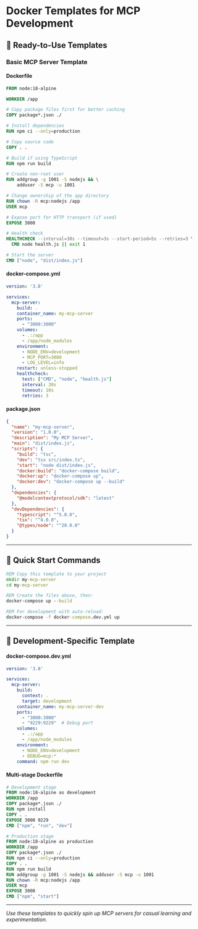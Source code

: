 # Docker Templates for MCP Development

## 📁 Ready-to-Use Templates

### Basic MCP Server Template

#### Dockerfile
```dockerfile
FROM node:18-alpine

WORKDIR /app

# Copy package files first for better caching
COPY package*.json ./

# Install dependencies
RUN npm ci --only=production

# Copy source code
COPY . .

# Build if using TypeScript
RUN npm run build

# Create non-root user
RUN addgroup -g 1001 -S nodejs && \
    adduser -S mcp -u 1001

# Change ownership of the app directory
RUN chown -R mcp:nodejs /app
USER mcp

# Expose port for HTTP transport (if used)
EXPOSE 3000

# Health check
HEALTHCHECK --interval=30s --timeout=3s --start-period=5s --retries=3 \
  CMD node health.js || exit 1

# Start the server
CMD ["node", "dist/index.js"]
```

#### docker-compose.yml
```yaml
version: '3.8'

services:
  mcp-server:
    build: .
    container_name: my-mcp-server
    ports:
      - "3000:3000"
    volumes:
      - .:/app
      - /app/node_modules
    environment:
      - NODE_ENV=development
      - MCP_PORT=3000
      - LOG_LEVEL=info
    restart: unless-stopped
    healthcheck:
      test: ["CMD", "node", "health.js"]
      interval: 30s
      timeout: 10s
      retries: 3
```

#### package.json
```json
{
  "name": "my-mcp-server",
  "version": "1.0.0",
  "description": "My MCP Server",
  "main": "dist/index.js",
  "scripts": {
    "build": "tsc",
    "dev": "tsx src/index.ts",
    "start": "node dist/index.js",
    "docker:build": "docker-compose build",
    "docker:up": "docker-compose up",
    "docker:dev": "docker-compose up --build"
  },
  "dependencies": {
    "@modelcontextprotocol/sdk": "latest"
  },
  "devDependencies": {
    "typescript": "^5.0.0",
    "tsx": "^4.0.0",
    "@types/node": "^20.0.0"
  }
}
```

---

## 🚀 Quick Start Commands

```cmd
REM Copy this template to your project
mkdir my-mcp-server
cd my-mcp-server

REM Create the files above, then:
docker-compose up --build

REM For development with auto-reload:
docker-compose -f docker-compose.dev.yml up
```

---

## 🔧 Development-Specific Template

#### docker-compose.dev.yml
```yaml
version: '3.8'

services:
  mcp-server:
    build: 
      context: .
      target: development
    container_name: my-mcp-server-dev
    ports:
      - "3000:3000"
      - "9229:9229"  # Debug port
    volumes:
      - .:/app
      - /app/node_modules
    environment:
      - NODE_ENV=development
      - DEBUG=mcp:*
    command: npm run dev
```

#### Multi-stage Dockerfile
```dockerfile
# Development stage
FROM node:18-alpine as development
WORKDIR /app
COPY package*.json ./
RUN npm install
COPY . .
EXPOSE 3000 9229
CMD ["npm", "run", "dev"]

# Production stage
FROM node:18-alpine as production
WORKDIR /app
COPY package*.json ./
RUN npm ci --only=production
COPY . .
RUN npm run build
RUN addgroup -g 1001 -S nodejs && adduser -S mcp -u 1001
RUN chown -R mcp:nodejs /app
USER mcp
EXPOSE 3000
CMD ["npm", "start"]
```

---

*Use these templates to quickly spin up MCP servers for casual learning and experimentation.*
